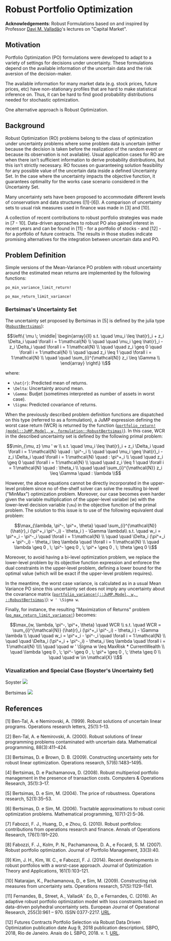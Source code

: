 # Robust Portfolio Optimization
**Acknowledgements**: Robust Formulations based on and inspired by Professor [Davi M. Valladão](http://www.ind.puc-rio.br/en/equipe/davi-michel-valladao/)'s lectures on "Capital Market".

## Motivation
Portfolio Optimization (PO) formulations were developed to adapt to a variety of settings for decisions under uncertainty. These formulations depend on the available information of the uncertain data and the risk aversion of the decision-maker.

The available information for many market data (e.g. stock prices, future prices, etc) have non-stationary profiles that are hard to make statistical inference on. Thus, it can be hard to find good probability distributions needed for stochastic optimization. 

One alternative approach is Robust Optimization.

## Background
Robust Optimization (RO) problems belong to the class of optimization under uncertainty problems where some problem data is uncertain (either because the decision is taken before the realization of the random event or because its observation is not available). Usual application cases for RO are when there isn’t sufficient information to derive probability distributions, but this isn’t strictly necessary. RO focuses on guaranteeing solution feasibility for any possible value of the uncertain data inside a defined Uncertainty Set. In the case where the uncertainty impacts the objective function, it guarantees optimality for the works case scenario considered in the Uncertainty Set.

Many uncertainty sets have been proposed to accommodate different levels of conservatism and data structures ([1]-[6]). A comparison of uncertainty sets to usual risk measures used in finance was made in [3] and [10].

A collection of recent contributions to robust portfolio strategies was made in [7 - 10]. Data-driven approaches to robust PO also gained interest in recent years and can be found in [11] - for a portfolio of stocks - and [12] - for a portfolio of future contracts. The results in those studies indicate promising alternatives for the integration between uncertain data and PO.

## Problem Definition
Simple versions of the Mean-Variance PO problem with robust uncertainty around the estimated mean returns are implemented by the following functions:

```@docs
po_min_variance_limit_return!
```

```@docs
po_max_return_limit_variance!
```

### Bertsimas's Uncertainty Set
The uncertainty set proposed by Bertsimas in [5] is defined by the julia type ([`RobustBertsimas`](@ref)):

```math
\left\{ \mu \; \middle| \begin{array}{ll}
s.t.  \quad \mu_i \leq \hat{r}_i + z_i \Delta_i \quad \forall i = 1:\mathcal{N} \\
\quad \quad \mu_i \geq \hat{r}_i - z_i \Delta_i  \quad \forall i = 1:\mathcal{N} \\
\quad \quad z_i \geq 0 \quad \forall i = 1:\mathcal{N} \\
\quad \quad z_i \leq 1 \quad \forall i = 1:\mathcal{N} \\
\quad \quad \sum_{i}^{\mathcal{N}} z_i \leq \Gamma \\
\end{array}
\right\} \\
```

where:
- ``\hat{r}``: Predicted mean of returns.
- ``\Delta``: Uncertainty around mean.
- ``\Gamma``: Budjet (sometimes interpreted as number of assets in worst case).
- ``\Sigma``: Predicted covariance of returns.

When the previously described problem definition functions are dispatched on this type (referred to as a formulation), a JuMP expression defining the worst case return (WCR) is returned by the function ([`portfolio_return!(model::JuMP.Model, w, formulation::RobustBertsimas)`](@ref)). In this case, WCR in the described uncertainty set is defined by the following primal problem:  

```math
\min_{\mu, z} \mu ' w \\
s.t.  \quad \mu_i \leq \hat{r}_i + z_i \Delta_i \quad \forall i = 1:\mathcal{N} \quad : \pi^-_i \\
\quad \quad \mu_i \geq \hat{r}_i - z_i \Delta_i  \quad \forall i = 1:\mathcal{N} \quad : \pi^+_i \\
\quad \quad z_i \geq 0 \quad \forall i = 1:\mathcal{N} \\
\quad \quad z_i \leq 1 \quad \forall i = 1:\mathcal{N} \quad : \theta_i \\
\quad \quad \sum_{i}^{\mathcal{N}} z_i \leq \Gamma \quad : \lambda \\
```

However, the above equations cannot be directly incorporated in the upper-level problem since no of-the-shelf solver can solve the resulting bi-level ("MinMax") optimization problem. Moreover, our case becomes even harder given the variable multiplication of the upper-level variabel (w) with the lower-level decision variable (``\mu``) in the objective function of the primal problem. The solution to this issue is to use of the following equivalent dual problem:

```math
\max_{\lambda, \pi^-, \pi^+, \theta} \quad  \sum_{i}^{\mathcal{N}} (\hat{r}_i (\pi^+_i \pi^-_i) - \theta_i ) - \Gamma \lambda\\
s.t.  \quad   w_i = \pi^+_i - \pi^-_i  \quad \forall i = 1:\mathcal{N} \\
\quad \quad  \Delta_i (\pi^+_i + \pi^-_i) - \theta_i \leq \lambda \quad \forall i = 1:\mathcal{N} \\
\quad \lambda \geq 0 , \; \pi^- \geq 0 , \; \pi^+ \geq 0 , \; \theta \geq 0 \\
```

Moreover, to avoid having a bi-level optimization problem, we replace the lower-level problem by its objective function expression and enforece the dual constraints in the upper-level problem, defining a lower bound for the optimal value (which will be exact if the upper-level problem requires). 

In the meantime, the worst case variance, is calculated as in a usual Mean Variance PO since this uncertainty set does not imply any uncertainty about the covariance matrix ([`portfolio_variance!(::JuMP.Model, w, ::RobustBertsimas)`](@ref)): ``w ' \Sigma w``.

Finally, for instance, the resulting "Maximization of Returns" problem ([`po_max_return_limit_variance!`](@ref)) becomes:

```math
\max_{w, \lambda, \pi^-, \pi^+, \theta} \quad  WCR \\
s.t.  \quad WCR = \sum_{i}^{\mathcal{N}} (\hat{r}_i (\pi^+_i \pi^-_i) - \theta_i ) - \Gamma \lambda \\
\quad \quad w_i = \pi^+_i - \pi^-_i  \quad \forall i = 1:\mathcal{N} \\
\quad \quad  \Delta_i (\pi^+_i + \pi^-_i) - \theta_i \leq \lambda \quad \forall i = 1:\mathcal{N} \\\\
\quad \quad w ' \Sigma w  \leq MaxRisk * CurrentWealth \\
\quad \lambda \geq 0 , \; \pi^- \geq 0 , \; \pi^+ \geq 0 , \; \theta \geq 0 \\
\quad \quad w \in \mathcal{X} \\
```
### Vizualization and Special Case (Soyster's Uncertainty Set)
Soyster
![](https://github.com/andrewrosemberg/PortfolioOpt/blob/master/docs/src/assets/set_soyster.png?raw=true)

Bertsimas
![](https://github.com/andrewrosemberg/PortfolioOpt/blob/master/docs/src/assets/set_bertsimas.png?raw=true)
## References
[1] Ben-Tal, A. e Nemirovski, A. (1999). Robust solutions of uncertain linear programs. Operations research letters, 25(1):1–13. 

[2] Ben-Tal, A. e Nemirovski, A. (2000). Robust solutions of linear programming problems contaminated with uncertain data. Mathematical programming, 88(3):411–424. 

[3] Bertsimas, D. e Brown, D. B. (2009). Constructing uncertainty sets for robust linear optimization. Operations research, 57(6):1483–1495. 

[4] Bertsimas, D. e Pachamanova, D. (2008). Robust multiperiod portfolio management in the presence of transaction costs. Computers & Operations Research, 35(1):3–17. 

[5] Bertsimas, D. e Sim, M. (2004). The price of robustness. Operations research, 52(1):35–53. 

[6] Bertsimas, D. e Sim, M. (2006). Tractable approximations to robust conic optimization problems. Mathematical programming, 107(1-2):5–36. 

[7] Fabozzi, F. J., Huang, D., e Zhou, G. (2010). Robust portfolios: contributions from operations research and finance. Annals of Operations Research, 176(1):191–220. 

[8] Fabozzi, F. J., Kolm, P. N., Pachamanova, D. A., e Focardi, S. M. (2007). Robust portfolio optimization. Journal of Portfolio Management, 33(3):40. 

[9] Kim, J. H., Kim, W. C., e Fabozzi, F. J. (2014). Recent developments in robust portfolios with a worst-case approach. Journal of Optimization Theory and Applications, 161(1):103–121.

[10] Natarajan, K., Pachamanova, D., e Sim, M. (2009). Constructing risk measures from uncertainty sets. Operations research, 57(5):1129–1141.

[11] Fernandes, B., Street, A., ValladA˜ £o, D., e Fernandes, C. (2016). An adaptive robust portfolio
optimization model with loss constraints based on data-driven polyhedral uncertainty sets. European Journal of Operational Research, 255(3):961 – 970. ISSN 0377-2217. [URL](www.sciencedirect.com/science/article/pii/S0377221716303757).

[12] Futures Contracts Portfolio Selection via Robust Data Driven Optimization publication date Aug 9, 2018  publication descriptionL SBPO, 2018, Rio de Janeiro. Anais do L SBPO, 2018. v. 1. [URL](https://proceedings.science/sbpo/papers/selecao-de-carteira-de-contratos-futuros-via-otimizacao-robusta-direcionado-por-dados).

